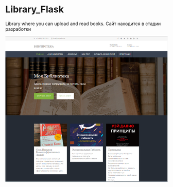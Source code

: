 # Library_Flask
Library where you can upload and read books.
Сайт находится в стадии разработки

![](https://github.com/Shipoto/Library_Flask/blob/master/static/images/demo/image-lib-title.PNG)
